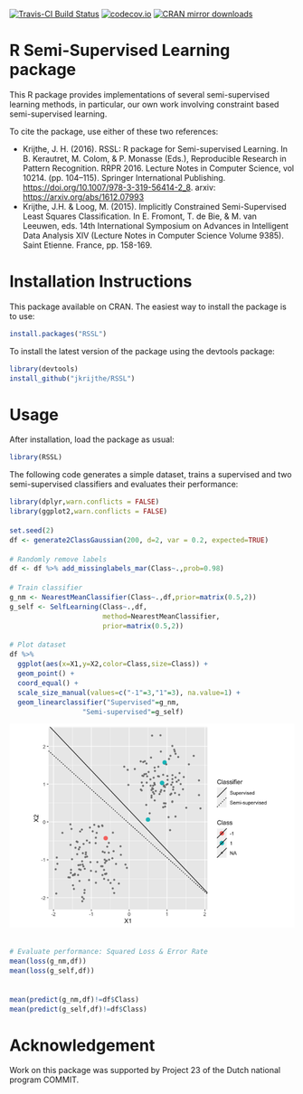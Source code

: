 <!-- README.md is generated from README.Rmd. Please edit that file -->
[![Travis-CI Build
Status](https://travis-ci.org/jkrijthe/RSSL.png?branch=master)](https://travis-ci.org/jkrijthe/RSSL)
[![codecov.io](https://codecov.io/github/jkrijthe/RSSL/coverage.svg?branch=master)](https://codecov.io/github/jkrijthe/RSSL?branch=master)
[![CRAN mirror
downloads](http://cranlogs.r-pkg.org/badges/RSSL)](https://cran.r-project.org/package=RSSL)

R Semi-Supervised Learning package
==================================

This R package provides implementations of several semi-supervised
learning methods, in particular, our own work involving constraint based
semi-supervised learning.

To cite the package, use either of these two references:

-   Krijthe, J. H. (2016). RSSL: R package for Semi-supervised Learning.
    In B. Kerautret, M. Colom, & P. Monasse (Eds.), Reproducible
    Research in Pattern Recognition. RRPR 2016. Lecture Notes in
    Computer Science, vol 10214. (pp. 104–115). Springer International
    Publishing.
    <a href="https://doi.org/10.1007/978-3-319-56414-2_8" class="uri">https://doi.org/10.1007/978-3-319-56414-2_8</a>.
    arxiv:
    <a href="https://arxiv.org/abs/1612.07993" class="uri">https://arxiv.org/abs/1612.07993</a>
-   Krijthe, J.H. & Loog, M. (2015). Implicitly Constrained
    Semi-Supervised Least Squares Classification. In E. Fromont, T. de
    Bie, & M. van Leeuwen, eds. 14th International Symposium on Advances
    in Intelligent Data Analysis XIV (Lecture Notes in Computer Science
    Volume 9385). Saint Etienne. France, pp. 158-169.

Installation Instructions
=========================

This package available on CRAN. The easiest way to install the package
is to use:

``` r
install.packages("RSSL")
```

To install the latest version of the package using the devtools package:

``` r
library(devtools)
install_github("jkrijthe/RSSL")
```

Usage
=====

After installation, load the package as usual:

``` r
library(RSSL)
```

The following code generates a simple dataset, trains a supervised and
two semi-supervised classifiers and evaluates their performance:

``` r
library(dplyr,warn.conflicts = FALSE)
library(ggplot2,warn.conflicts = FALSE)

set.seed(2)
df <- generate2ClassGaussian(200, d=2, var = 0.2, expected=TRUE)

# Randomly remove labels
df <- df %>% add_missinglabels_mar(Class~.,prob=0.98) 

# Train classifier
g_nm <- NearestMeanClassifier(Class~.,df,prior=matrix(0.5,2))
g_self <- SelfLearning(Class~.,df,
                       method=NearestMeanClassifier,
                       prior=matrix(0.5,2))

# Plot dataset
df %>% 
  ggplot(aes(x=X1,y=X2,color=Class,size=Class)) +
  geom_point() +
  coord_equal() +
  scale_size_manual(values=c("-1"=3,"1"=3), na.value=1) +
  geom_linearclassifier("Supervised"=g_nm,
                  "Semi-supervised"=g_self)
```

![](tools/example-1.png)

``` r

# Evaluate performance: Squared Loss & Error Rate
mean(loss(g_nm,df))
mean(loss(g_self,df))


mean(predict(g_nm,df)!=df$Class)
mean(predict(g_self,df)!=df$Class)
```

Acknowledgement
===============

Work on this package was supported by Project 23 of the Dutch national
program COMMIT.
